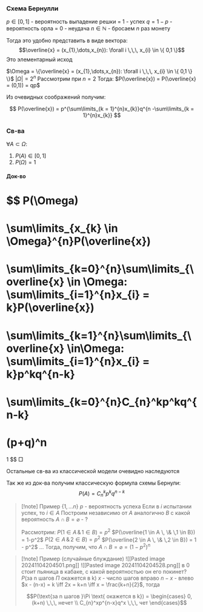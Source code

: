 ### Схема Бернулли
$p \in [0,1]$ - вероятность выпадение решки = 1 - успех
$q = 1 - p$ - вероятность орла = 0 - неудача
$n \in \mathbb{N}$ - бросаем $n$ раз монету

Тогда это удобно представить в виде вектора:
$$\overline{x} = (x_{1},\dots,x_{n}): \forall i \,\,\, x_{i} \in \{ 0,1 \}$$
Это элементарный исход

$\Omega = \{\overline{x} = (x_{1},\dots,x_{n}): \forall i \,\,\, x_{i} \in \{ 0,1 \}  \}$
$|\Omega| = 2^n$
Рассмотрим при $n = 2$
Тогда:
$P(\overline{x}) = P(\overline{x} = (0,1)) = qp$

Из очевидных соображений получим:

$$
P(\overline{x}) = p^{\sum\limits_{k = 1}^{n}x_{k}}q^{n -\sum\limits_{k = 1}^{n}x_{k}}
$$
### Св-ва
$\forall A \subset \Omega$:
1) $P(A) \in [0,1]$
2) $P(\Omega) = 1$
#### Док-во
$$
P(\Omega)
=
\sum\limits_{x_{k} \in \Omega}^{n}P(\overline{x}) 
=
\sum\limits_{k=0}^{n}\sum\limits_{\overline{x} \in \Omega: \sum\limits_{i=1}^{n}x_{i} = k}P(\overline{x})
=
\sum\limits_{k=1}^{n}\sum\limits_{\overline{x} \in\Omega: \sum\limits_{i=1}^{n}x_{i} = k}p^kq^{n-k} 
=
\sum\limits_{k=0}^{n}C_{n}^kp^kq^{n-k}
=
(p+q)^n
=
1
$$
$\Box$

Остальные св-ва из классической модели очевидно наследуются

Так же из док-ва получим классическую формула схемы Бернули:
$$
P(A) = C_{n}^kp^kq^{n-k}
$$

>[!note] Пример
>$\{ 1,\dots n \}$ 
>$p$ - вероятность успеха
>Если в $i$ испытании успех, то $i \in A$
>Построим независимо от $A$ аналогично $B$
>с какой вероятность $A\cap B = \varnothing$ - ?
>
>Рассмотрим:
>$P(1 \in A \, \& \,1 \in B) = p^2$
>$P(\overline{1 \in A \, \& \,1 \in B}) = 1-p^2$
>$P(2 \in A \, \& \,2  \in B) = p^2$
>$P(\overline{2 \in A \, \& \,2  \in B}) = 1 - p^2$
>$\dots$
>Тогда, получим, что
>$A\cap B = \varnothing = (1-p^2)^n$


>[!note] Пример (случайные блуждание)
>![[Pasted image 20241104204501.png]]
>![[Pasted image 20241104204528.png]]
>в $0$ стоит пьяница в кабаке, с какой вероятностью он его покинет?
>$P(\text{за n шагов }\Pi \text{ окажется в k})$
>$x$ - число шагов вправо
>$n-x$ - влево
>$x - (n-x) = k \iff 2x = k+n \iff x = \frac{k+n}{2}$, тогда
>
>$$P(\text{за n шагов }\Pi \text{ окажется в k}) = \begin{cases}
> 0, (k+n) \,\,\, нечет \\
> C_{n}^xp^{n-x}q^x \,\,\, чет
\end{cases}$$




